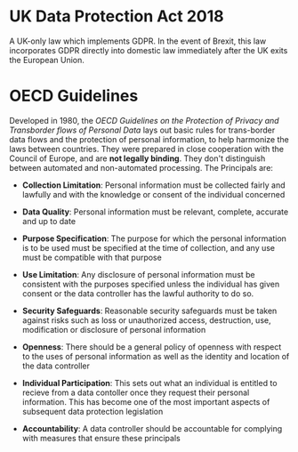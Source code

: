 # UK Data Protection Act 2018
A UK-only law which implements GDPR. In the event of Brexit, this law incorporates GDPR directly into domestic law immediately after the UK exits the European Union. 

# OECD Guidelines
Developed in 1980, the _OECD Guidelines on the Protection of Privacy and Transborder flows of Personal Data_ lays out basic rules for trans-border data flows and the protection of personal information, to help harmonize the laws between countries. They were prepared in close cooperation with the Council of Europe, and are __not legally binding__. They don't distinguish between automated and non-automated processing. The Principals are:

* **Collection Limitation**: Personal information must be collected fairly and lawfully and with the knowledge or consent of the individual concerned

* **Data Quality**: Personal information must be relevant, complete, accurate and up to date

* **Purpose Specification**: The purpose for which the personal information is to be used must be specified at the time of collection, and any use must be compatible with that purpose

* **Use Limitation**: Any disclosure of personal information must be consistent with the purposes specified unless the individual has given consent or the data controller has the lawful authority to do so.

* **Security Safeguards**: Reasonable security safeguards must be taken against risks such as loss or unauthorized access, destruction, use, modification or disclosure of personal information

* **Openness**: There should be a general policy of openness with respect to the uses of personal information as well as the identity and location of the data controller

* **Individual Participation**: This sets out what an individual is entitled to recieve from a data contoller once they request their personal information. This has become one of the most important aspects of subsequent data protection legislation

* **Accountability**: A data controller should be accountable for complying with measures that ensure these principals

